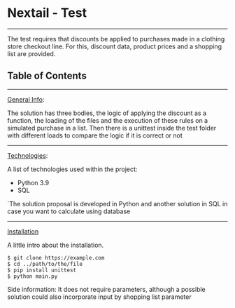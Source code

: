 # Nextail -  Test
***
The test requires that discounts be applied to purchases made in a clothing store checkout line.
For this, discount data, product prices and a shopping list are provided.

## Table of Contents
   ***
[General Info](#general-info):

The solution has three bodies, the logic of applying the discount as a function, the loading of the files and the execution of these rules on a simulated purchase in a list.
Then there is a unittest inside the test folder with different loads to compare the logic if it is correct or not
   ***
[Technologies](#technologies):

A list of technologies used within the project:
* Python 3.9
* SQL
  
`The solution proposal is developed in Python and another solution in SQL in case you want to calculate using database

  ***
[Installation](#installation)

A little intro about the installation. 
```
$ git clone https://example.com
$ cd ../path/to/the/file
$ pip install unittest
$ python main.py 
```
Side information: It does not require parameters, although a possible solution could also incorporate input by shopping list parameter
